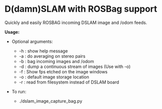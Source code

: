 D(damn)SLAM with ROSBag support
=========

Quickly and easily ROSBAG incoming DSLAM image and /odom feeds. 

**Usage:**

* Optional arguments:
    * -h : show help message
    * -a : do averaging on stereo pairs
    * -b : bag incoming images and /odom
    * -d : dump a continuous stream of images (Use with -o)
    * -f : Show fps etched on the image windows
    * -o : default image storage location
    * -r : read from filesystem instead of DSLAM board

* To run:
    * ./dslam_image_capture_bag.py
    
